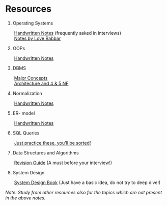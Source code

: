 # Resources

1. Operating Systems

   &nbsp;[Handwritten Notes](https://acrobat.adobe.com/id/urn:aaid:sc:AP:347e00c8-c425-45cd-b44e-cab7615d1e97) (frequently asked in interviews)<br/>
   &nbsp;[Notes by Love Babbar](https://drive.google.com/file/d/1nRpooZoD5ZVWK85UoiCSoAa1YKHCzV-V/view?usp=sharing)

2. OOPs

   &nbsp;[Handwritten Notes](https://acrobat.adobe.com/id/urn:aaid:sc:AP:ea5cad3d-df02-4b8a-b79e-5bfcdfefc741)

3. DBMS

   &nbsp;[Major Concepts](https://drive.google.com/file/d/19epFelg5OjkTJcp-RhGLwJukCRZ--VnN/view?usp=sharing) <br/>
   &nbsp;[Architecture and 4 & 5 NF](https://acrobat.adobe.com/id/urn:aaid:sc:AP:108e91da-a5d9-442f-8807-b60ecf17871a)

4. Normalization

   &nbsp;[Handwritten Notes](https://acrobat.adobe.com/id/urn:aaid:sc:AP:194146e0-dd18-4efe-80bb-a187f59088ae)

5. ER- model

   &nbsp;[Handwritten Notes](https://acrobat.adobe.com/id/urn:aaid:sc:AP:0f278632-3d2a-453f-8f02-2ab7e8bcc8e4)

6. SQL Queries

   &nbsp;[Just practice these, you'll be sorted!](https://docs.google.com/presentation/d/1IqV_h8SdailZMyvuzlzzCuoplXQ6fp64KMjFxORAZx0/edit#slide=id.g16af3914e8c_0_832)

7. Data Structures and Algorithms

   &nbsp;[Revision Guide](https://drive.google.com/file/d/16j_k4yFzv0zYhz-zSzz1uVEblOpNpoxO/view?usp=sharing) (A must before your interview!)

8. System Design

   &nbsp;[System Design Book](https://drive.google.com/file/d/1Dp_WbnybBPILOu58nirwjTa1cOvromyh/view?usp=sharing) (Just have a basic idea, do not try to deep dive!)

_Note: Study from other resources also for the topics which are not present in the above notes._
